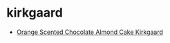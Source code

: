 # kirkgaard

 * [Orange Scented Chocolate Almond Cake Kirkgaard](../index/o/orange-scented-chocolate-almond-cake-kirkgaard-13256.json)
